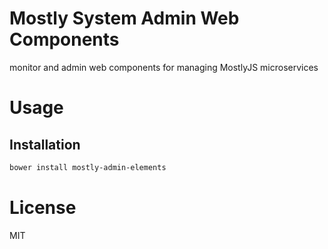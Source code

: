 Mostly System Admin Web Components
==================================

monitor and admin web components for managing MostlyJS microservices

# Usage

## Installation

```bash
bower install mostly-admin-elements
```

# License

MIT